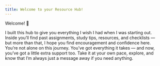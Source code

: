 ```yaml
---
title: Welcome to your Resource Hub!
---
```

Welcome! 👋

I built this hub to give you everything I wish I had when I was starting out. Inside you’ll find past assignments, study tips, resources, and checklists — but more than that, I hope you find encouragement and confidence here. You’re not alone on this journey. You’ve got everything it takes — and now, you’ve got a little extra support too. Take it at your own pace, explore, and know that I’m always just a message away if you need anything.
